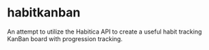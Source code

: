 # habitkanban
An attempt to utilize the Habitica API to create a useful habit tracking KanBan board with progression tracking.
